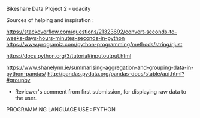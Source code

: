 Bikeshare Data Project 2 - udacity

Sources of helping  and inspiration :

https://stackoverflow.com/questions/21323692/convert-seconds-to-weeks-days-hours-minutes-seconds-in-python
https://www.programiz.com/python-programming/methods/string/rjust

https://docs.python.org/3/tutorial/inputoutput.html

https://www.shanelynn.ie/summarising-aggregation-and-grouping-data-in-python-pandas/
http://pandas.pydata.org/pandas-docs/stable/api.html?#groupby

* Reviewer's comment from first submission, for displaying raw data to the user.

PROGRAMMING LANGUAGE USE : PYTHON 